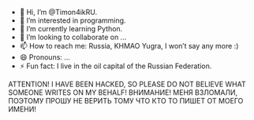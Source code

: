 - 👋 Hi, I’m @Timon4ikRU.
- 👀 I’m interested in programming.
- 🌱 I’m currently learning Python.
- 💞️ I’m looking to collaborate on ...
- 📫 How to reach me: Russia, KHMAO Yugra, I won’t say any more :)
- 😄 Pronouns: ...
- ⚡ Fun fact: I live in the oil capital of the Russian Federation.

ATTENTION! I HAVE BEEN HACKED, SO PLEASE DO NOT BELIEVE WHAT SOMEONE WRITES ON MY BEHALF!
ВНИМАНИЕ! МЕНЯ ВЗЛОМАЛИ, ПОЭТОМУ ПРОШУ НЕ ВЕРИТЬ ТОМУ ЧТО КТО ТО ПИШЕТ ОТ МОЕГО ИМЕНИ!
